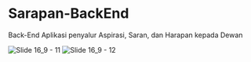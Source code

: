 # Sarapan-BackEnd
Back-End Aplikasi penyalur Aspirasi, Saran, dan Harapan kepada Dewan 

![Slide 16_9 - 11](https://github.com/KEVINGILBERTTODING/Sarapan-BackEnd/assets/79959818/9cdd7f1a-dc27-4918-a099-3530131146b2)
![Slide 16_9 - 12](https://github.com/KEVINGILBERTTODING/Sarapan-BackEnd/assets/79959818/4246db90-deae-4883-8989-73987edf6f21)
